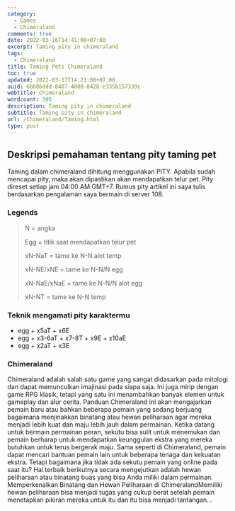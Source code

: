 ```yaml
---
category:
  - Games
  - Chimeraland
comments: true
date: 2022-03-16T14:41:00+07:00
excerpt: Taming pity in chimeraland
tags:
  - Chimeraland
title: Taming Pets Chimeraland
toc: true
updated: 2022-03-17T14:21:00+07:00
uuid: 6bb86ddd-8407-4888-8428-e335b157339c
webtitle: Chimeraland
wordcount: 305
description: Taming pity in chimeraland
subtitle: Taming pity in chimeraland
url: /Chimeraland/Taming.html
type: post
---
```


## Deskripsi pemahaman tentang pity taming pet
Taming dalam chimeraland dihitung menggunakan PITY. 
Apabila sudah mencapai pity, maka akan dipastikan akan mendapatkan telur pet. 
Pity direset setiap jam 04:00 AM GMT+7.
Rumus pity artikel ini saya tulis berdasarkan pengalaman saya bermain di server 108.

### Legends
> N = angka
> 
> Egg = titik saat mendapatkan telur pet
> 
> xN-NaT = tame ke N-N alot temp
> 
> xN-NE/xNE = tame ke N-N/N egg
> 
> xN-NaE/xNaE = tame ke N-N/N alot egg
>
> xN-NT = tame ke N-N temp

### Teknik mengamati pity karaktermu
- egg + x5aT + x6E
- egg + x3-6aT + x7-8T + x9E + x10aE
- egg + x2aT + x3E

### Chimeraland
Chimeraland adalah salah satu game yang sangat didasarkan pada mitologi dan dapat memunculkan imajinasi pada siapa saja. Ini juga mirip dengan game RPG klasik, tetapi yang satu ini menambahkan banyak elemen untuk gameplay dan alur cerita. Panduan Chimeraland ini akan mengajarkan pemain baru atau bahkan beberapa pemain yang sedang berjuang bagaimana menjinakkan binatang atau hewan peliharaan agar mereka menjadi lebih kuat dan maju lebih jauh dalam permainan. Ketika datang untuk bermain permainan peran, sekutu bisa sulit untuk menemukan dan pemain berharap untuk mendapatkan keunggulan ekstra yang mereka butuhkan untuk terus bergerak maju. Sama seperti di Chimeraland, pemain dapat mencari bantuan pemain lain untuk beberapa tenaga dan kekuatan ekstra. Tetapi bagaimana jika tidak ada sekutu pemain yang online pada saat itu? Hal terbaik berikutnya secara mengejutkan adalah hewan peliharaan atau binatang buas yang bisa Anda miliki dalam permainan. Memperkenalkan Binatang dan Hewan Peliharaan di ChimeralandMemiliki hewan peliharaan bisa menjadi tugas yang cukup berat setelah pemain menetapkan pikiran mereka untuk itu dan itu bisa menjadi tantangan...
